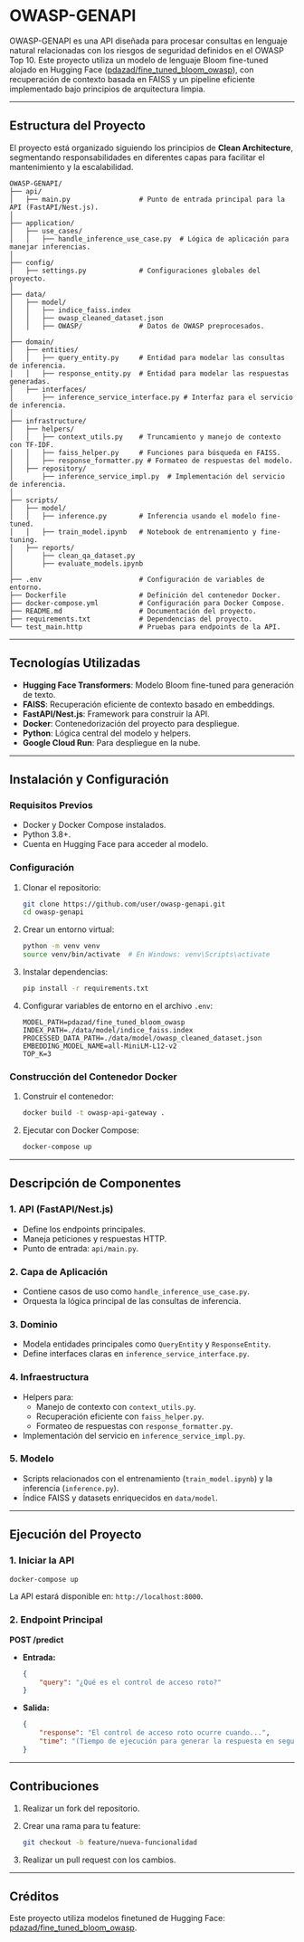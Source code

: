 # OWASP-GENAPI

OWASP-GENAPI es una API diseñada para procesar consultas en lenguaje natural relacionadas con los riesgos de seguridad definidos en el OWASP Top 10. Este proyecto utiliza un modelo de lenguaje Bloom fine-tuned alojado en Hugging Face ([pdazad/fine_tuned_bloom_owasp](https://huggingface.co/pdazad/fine_tuned_bloom_owasp)), con recuperación de contexto basada en FAISS y un pipeline eficiente implementado bajo principios de arquitectura limpia.

---

## Estructura del Proyecto

El proyecto está organizado siguiendo los principios de **Clean Architecture**, segmentando responsabilidades en diferentes capas para facilitar el mantenimiento y la escalabilidad.

```plaintext
OWASP-GENAPI/
├── api/
│   ├── main.py                 # Punto de entrada principal para la API (FastAPI/Nest.js).
│
├── application/
│   ├── use_cases/
│   │   ├── handle_inference_use_case.py  # Lógica de aplicación para manejar inferencias.
│
├── config/
│   ├── settings.py             # Configuraciones globales del proyecto.
│
├── data/
│   ├── model/
│   │   ├── indice_faiss.index
│   │   ├── owasp_cleaned_dataset.json
│   │   ├── OWASP/              # Datos de OWASP preprocesados.
│
├── domain/
│   ├── entities/
│   │   ├── query_entity.py     # Entidad para modelar las consultas de inferencia.
│   │   ├── response_entity.py  # Entidad para modelar las respuestas generadas.
│   ├── interfaces/
│       ├── inference_service_interface.py # Interfaz para el servicio de inferencia.
│
├── infrastructure/
│   ├── helpers/
│   │   ├── context_utils.py    # Truncamiento y manejo de contexto con TF-IDF.
│   │   ├── faiss_helper.py     # Funciones para búsqueda en FAISS.
│   │   ├── response_formatter.py # Formateo de respuestas del modelo.
│   ├── repository/
│       ├── inference_service_impl.py  # Implementación del servicio de inferencia.
│
├── scripts/
│   ├── model/
│   │   ├── inference.py        # Inferencia usando el modelo fine-tuned.
│   │   ├── train_model.ipynb   # Notebook de entrenamiento y fine-tuning.
│   ├── reports/
│       ├── clean_qa_dataset.py
│       ├── evaluate_models.ipynb
│
├── .env                        # Configuración de variables de entorno.
├── Dockerfile                  # Definición del contenedor Docker.
├── docker-compose.yml          # Configuración para Docker Compose.
├── README.md                   # Documentación del proyecto.
├── requirements.txt            # Dependencias del proyecto.
└── test_main.http              # Pruebas para endpoints de la API.
```

---

## Tecnologías Utilizadas

- **Hugging Face Transformers**: Modelo Bloom fine-tuned para generación de texto.
- **FAISS**: Recuperación eficiente de contexto basado en embeddings.
- **FastAPI/Nest.js**: Framework para construir la API.
- **Docker**: Contenedorización del proyecto para despliegue.
- **Python**: Lógica central del modelo y helpers.
- **Google Cloud Run**: Para despliegue en la nube.

---

## Instalación y Configuración

### Requisitos Previos

- Docker y Docker Compose instalados.
- Python 3.8+.
- Cuenta en Hugging Face para acceder al modelo.

### Configuración

1. Clonar el repositorio:

    ```bash
    git clone https://github.com/user/owasp-genapi.git
    cd owasp-genapi
    ```

2. Crear un entorno virtual:

    ```bash
    python -m venv venv
    source venv/bin/activate  # En Windows: venv\Scripts\activate
    ```

3. Instalar dependencias:

    ```bash
    pip install -r requirements.txt
    ```

4. Configurar variables de entorno en el archivo `.env`:

    ```plaintext
    MODEL_PATH=pdazad/fine_tuned_bloom_owasp
    INDEX_PATH=./data/model/indice_faiss.index
    PROCESSED_DATA_PATH=./data/model/owasp_cleaned_dataset.json
    EMBEDDING_MODEL_NAME=all-MiniLM-L12-v2
    TOP_K=3
    ```

### Construcción del Contenedor Docker

1. Construir el contenedor:

    ```bash
    docker build -t owasp-api-gateway .
    ```

2. Ejecutar con Docker Compose:

    ```bash
    docker-compose up
    ```

---

## Descripción de Componentes

### 1. **API (FastAPI/Nest.js)**

- Define los endpoints principales.
- Maneja peticiones y respuestas HTTP.
- Punto de entrada: `api/main.py`.

### 2. **Capa de Aplicación**

- Contiene casos de uso como `handle_inference_use_case.py`.
- Orquesta la lógica principal de las consultas de inferencia.

### 3. **Dominio**

- Modela entidades principales como `QueryEntity` y `ResponseEntity`.
- Define interfaces claras en `inference_service_interface.py`.

### 4. **Infraestructura**

- Helpers para:
  - Manejo de contexto con `context_utils.py`.
  - Recuperación eficiente con `faiss_helper.py`.
  - Formateo de respuestas con `response_formatter.py`.
- Implementación del servicio en `inference_service_impl.py`.

### 5. **Modelo**

- Scripts relacionados con el entrenamiento (`train_model.ipynb`) y la inferencia (`inference.py`).
- Índice FAISS y datasets enriquecidos en `data/model`.

---

## Ejecución del Proyecto

### 1. **Iniciar la API**

```bash
docker-compose up
```

La API estará disponible en: `http://localhost:8000`.

### 2. **Endpoint Principal**

**POST /predict**

- **Entrada:**

    ```json
    {
        "query": "¿Qué es el control de acceso roto?"
    }
    ```

- **Salida:**

    ```json
    {
        "response": "El control de acceso roto ocurre cuando...",
        "time": "(Tiempo de ejecución para generar la respuesta en segundos)"
    }
    ```

---

## Contribuciones

1. Realizar un fork del repositorio.
2. Crear una rama para tu feature:

    ```bash
    git checkout -b feature/nueva-funcionalidad
    ```

3. Realizar un pull request con los cambios.

---

## Créditos

Este proyecto utiliza modelos finetuned de Hugging Face: [pdazad/fine_tuned_bloom_owasp](https://huggingface.co/pdazad/fine_tuned_bloom_owasp).
